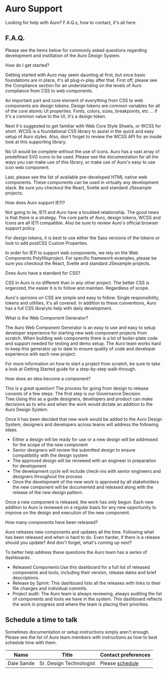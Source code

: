 # Auro Support

Looking for help with Auro? F.A.Q.s, how to contact, it's all here.

## F.A.Q.

Please see the items below for commonly asked questions regarding development and instillation of the Auro Design System.

<auro-accordion-group>
  <auro-accordion id="getStarted">
    <span slot="trigger">How do I get started?</span>
    <p>Getting started with Auro may seem daunting at first, but once basic foundations are in place, it's all plug-n-play after that. First off, please see the <auro-hyperlink href="/getting-started/developers/compliance" relative>Compliance</auro-hyperlink> section for an understanding on the levels of Auro compliance from CSS to web components.</p>
    <p>An important part and core element of everything from CSS to web components are <auro-hyperlink href="getting-started/developers/design-tokens" relative>design tokens</auro-hyperlink>. Design tokens are common variables for all of the core atomic UI properties. Fonts, colors, sizes, breakpoints, etc ... if it's a common value to the UI, it's a design token.</p>
    <p>Next it's suggested to get familiar with <auro-hyperlink href="/webcorestylesheets" relative>Web Core Style Sheets</auro-hyperlink>, or WCSS for short. WCSS is a foundational CSS library to assist in the quick and easy setup of Auro styles. Also, don't forget to review the <auro-hyperlink href="https://alaskaairlines.github.io/WebCoreStyleSheets/" target="_blank">WCSS API</auro-hyperlink> for an inside look at this supporting library.</p>
    <p>No UI would be complete without the use of <auro-hyperlink href="/icons/overview" relative>icons</auro-hyperlink>. Auro has a vast array of predefined SVG icons to be used. Please see the documentation for all the ways you can make use of this library, or make use of Auro's easy to use  <auro-hyperlink href="/components/auro/icon" relative>icon web component</auro-hyperlink>.</p>
    <p>Last, please see the list of available pre-developed <auro-hyperlink href="/component-status" relative>HTML native web components</auro-hyperlink>. These components can be used in virtually any development stack. Be sure you checkout the <auro-hyperlink href="/reactSetup" relative>React</auro-hyperlink>, <auro-hyperlink href="/svelteSetup" relative>Svelte</auro-hyperlink> and <auro-hyperlink href="/javascriptSetup" relative>standard JS</auro-hyperlink>example projects.</p>
  </auro-accordion>
  <auro-accordion id="ie11">
    <span slot="trigger">How does Auro support IE11?</span>
    <p>Not going to lie, IE11 and Auro have a troubled relationship. The good news is that there is a strategy. The core parts of Auro, design tokens, WCSS and Icons are all IE11 compatible. Also be sure to review Auro's official <auro-hyperlink href="/support/browsersSupport" relative>browser support policy</auro-hyperlink>.</p>
    <p>For design tokens, it is best to use either the Sass versions of the tokens or look to add <auro-hyperlink href="https://github.com/postcss/postcss-custom-properties" target="_blank">postCSS Custom Properties</auro-hyperlink>.</p>
    <p>In order for IE11 to support web components, we rely on the <auro-hyperlink href="/support/polyfills/webcomponentsjs" relative>Web Components Polyfills</auro-hyperlink>project. For specific framework examples, please be sure you checkout the <auro-hyperlink href="/reactSetup" relative>React</auro-hyperlink>, <auro-hyperlink href="/svelteSetup" relative>Svelte</auro-hyperlink> and <auro-hyperlink href="/javascriptSetup" relative>standard JS</auro-hyperlink>example projects.</p>
  </auro-accordion>
  <auro-accordion id="css">
    <span slot="trigger">Does Auro have a standard for CSS?</span>
    <p>CSS in Auro is no different than in any other project. The better CSS is organized, the easier it is to follow and maintain. Regardless of scope.</p>
    <p><auro-hyperlink href="/support/css-conventions" relative>Auro's opinions on CSS</auro-hyperlink> are simple and easy to follow. Single responsibility, tokens and utilities, it's all covered. In addition to these conventions, Auro has a full <auro-hyperlink href="https://alaskaairlines.github.io/WebCoreStyleSheets/" target="_blank">CSS library</auro-hyperlink>to help with daily development.</p>
  </auro-accordion>
  <auro-accordion id="generator">
    <span slot="trigger">What is the Web Component Generator?</span>
    <p>The <auro-hyperlink href="/getting-started/developers/generator/install" relative>Auro Web Component Generator</auro-hyperlink> is an easy to use and easy to setup developer experience for starting new web component projects from scratch. When building web components there is a lot of boiler-plate code and support needed for testing and demo setup. The Auro team works hard to keep this generator up to date to ensure quality of code and developer experience with each new project.</p>
    <p>For more information on how to start a project from scratch, be sure to take a look at <auro-hyperlink href="/getting-started/developers/generator/getting-started" relative>Getting Started</auro-hyperlink> guide for a step-by-step walk-through.</p>
  </auro-accordion>
  <auro-accordion id="governance">
    <span slot="trigger">How does an idea become a component?</span>
    <p>This is a great question! The process for going from design to release consists of a few steps. The first step is our <auro-hyperlink href="/getting-started/developers/governance" relative>Governance Decision Tree.</auro-hyperlink>Using this as a guide designers, developers and product can make decisions as to who and when the work would dictate an addition to the Auro Design System.</p>
    <p>Once it has been decided that new work would be added to the Auro Design System, designers and developers across teams will address the following steps.</p>
    <ul>
      <li>Either a design will be ready for use or a new design will be addressed for the scope of the new component</li>
      <li>Senior designers will review the submitted design to ensure compatibility with the design system</li>
      <li>The approved design will be reviewed with an engineer in preparation for development</li>
      <li>The development cycle will include check-ins with senior engineers and designers throughout the process</li>
      <li>Once the development of the new work is approved by all stakeholders the new component will be documented and released along with the release of the new design pattern.</li>
    </ul>
    <p>Once a new component is released, the work has only begun. Each new addition to Auro is reviewed on a regular basis for any new opportunity to improve on the design and execution of the new component.</p>
  </auro-accordion>
  <auro-accordion id="release">
    <span slot="trigger">How many components have been released?</span>
    <p>Auro releases new components and updates all the time. Following what has been released and when is hard to do. Even harder, if there is a release should you update? And don't forget, what's coming up next?</p>
    <p>To better help address these questions the Auro team has a series of dashboards.</p>
    <ul>
      <li>
        <auro-hyperlink href="/component-status" relative>Released Components:</auro-hyperlink>Use this dashboard for a full list of released components and tools, including their version, release dates and brief descriptions.
      </li>
      <li>
        <auro-hyperlink href="/support/releases-by-sprint" relative>Release by Sprint:</auro-hyperlink> This dashboard lists all the releases with links to their file changes and individual commits.
      </li>
      <li>
        <auro-hyperlink href="/audit" relative>Project audit:</auro-hyperlink> The Auro team is always reviewing, always auditing the list of components and tools we have in the system. This dashboard reflects the work in progress and where the team is placing their priorities.
      </li>
    </ul>
  </auro-accordion>
</auro-accordion-group>

## Schedule a time to talk

Sometimes documentation or setup instructions simply aren't enough. Please see the list of Auro team members with instructions as how to best schedule time with them.

| Name | Title | Contact preferences |
| --- | --- | --- |
| Dale Sande | Sr. Design Technologist | Please [schedule](https://calendly.com/dalesande) |
